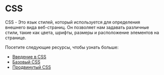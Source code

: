 # CSS

CSS - Это язык стилей, который используется для определения внешнего вида веб-страниц. Он позволяет нам задавать различные стили, такие как цвета, шрифты, размеры и расположение элементов на странице.

Посетите следующие ресурсы, чтобы узнать больше:

- [Введение в CSS](1.%20Introduction%20to%20CSS/README.md)
- [Базовый CSS](2.%20Basic%20CSS/README.md)
- [Продвинутый CSS](3.%20CSS%20Advanced/README.md)